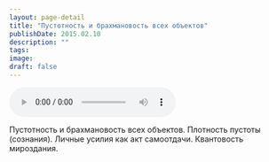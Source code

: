 ```yaml
---
layout: page-detail
title: "Пустотность и брахмановость всех объектов"
publishDate: 2015.02.10
description: ""
tags:
image:
draft: false
---
```


<audio title="2015.02.10 - Пустотность и брахмановость всех объектов.mp3" src="https://filer-api.advayta.org/v1.0/public/files/72999" controls=""></audio>

 Пустотность и брахмановость всех объектов. Плотность пустоты (сознания). Личные усилия как акт самоотдачи. Квантовость мироздания. 

  
